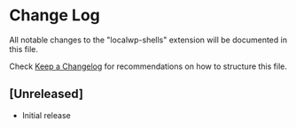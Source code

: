 # Change Log

All notable changes to the "localwp-shells" extension will be documented in this file.

Check [Keep a Changelog](http://keepachangelog.com/) for recommendations on how to structure this file.

## [Unreleased]

- Initial release
